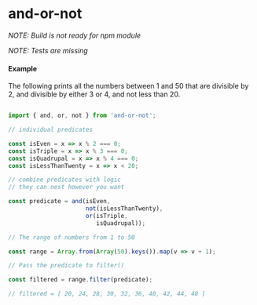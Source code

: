 # and-or-not

_NOTE: Build is not ready for npm module_

_NOTE: Tests are missing_

#### Example

The following prints all the numbers between 1 and 50 that are divisible by 2, and divisible by either 3 or 4, and not less than 20.

```javascript

import { and, or, not } from 'and-or-not';

// individual predicates

const isEven = x => x % 2 === 0;
const isTriple = x => x % 3 === 0;
const isQuadrupal = x => x % 4 === 0;
const isLessThanTwenty = x => x < 20;

// combine predicates with logic
// they can nest however you want

const predicate = and(isEven,
                      not(isLessThanTwenty),
                      or(isTriple, 
                         isQuadrupal));

// The range of numbers from 1 to 50

const range = Array.from(Array(50).keys()).map(v => v + 1);

// Pass the predicate to filter()

const filtered = range.filter(predicate);

// filtered = [ 20, 24, 28, 30, 32, 36, 40, 42, 44, 48 ]


```
